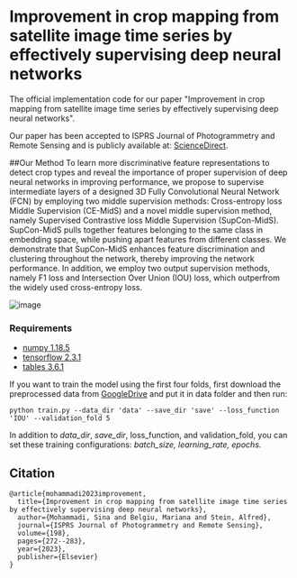 # Improvement in crop mapping from satellite image time series by effectively supervising deep neural networks
The official implementation code for our paper "Improvement in crop mapping from satellite image time series by effectively supervising deep neural networks".


Our paper has been accepted to ISPRS Journal of Photogrammetry and Remote Sensing and is publicly available at: [ScienceDirect](https://www.sciencedirect.com/science/article/pii/S0924271623000679
).

##Our Method
To learn more discriminative feature representations to detect crop types and reveal the importance of proper supervision of deep neural networks in improving performance, we propose to supervise intermediate layers of a designed 3D Fully Convolutional Neural Network (FCN) by employing two middle supervision methods: Cross-entropy loss Middle Supervision (CE-MidS) and a novel middle supervision method, namely Supervised Contrastive loss Middle Supervision (SupCon-MidS). SupCon-MidS pulls together features belonging to the same class in embedding space, while pushing apart features from different classes. We demonstrate that SupCon-MidS enhances feature discrimination and clustering throughout the network, thereby improving the network performance. In addition, we employ two output supervision methods, namely F1 loss and Intersection Over Union (IOU) loss, which outperfrom the widely used cross-entropy loss.

![image](https://github.com/Sina-Mohammadi/DFNet/blob/master/figures/Framework.png)



### Requirements
- [numpy 1.18.5](https://numpy.org/)
- [tensorflow 2.3.1](https://www.tensorflow.org/)
- [tables 3.6.1](https://www.pytables.org/)


If you want to train the model using the first four folds, first download the preprocessed data from [GoogleDrive](https://drive.google.com/file/d/1eql-2OsG9mr8fOUi3SMi19HELzzVbbCj/view?usp=sharing) and put it in data folder and then run:

```
python train.py --data_dir 'data' --save_dir 'save' --loss_function 'IOU' --validation_fold 5
```

In addition to *data_dir*, *save_dir*, loss_function, and validation_fold, you can set these training configurations: *batch_size, learning_rate, epochs.*

## Citation
```
@article{mohammadi2023improvement,
  title={Improvement in crop mapping from satellite image time series by effectively supervising deep neural networks},
  author={Mohammadi, Sina and Belgiu, Mariana and Stein, Alfred},
  journal={ISPRS Journal of Photogrammetry and Remote Sensing},
  volume={198},
  pages={272--283},
  year={2023},
  publisher={Elsevier}
}
```
